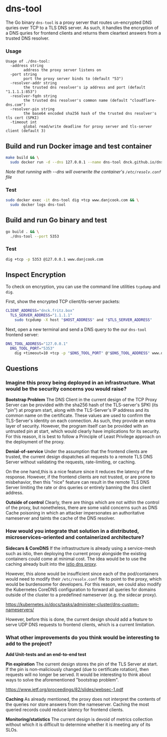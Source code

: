 # dns-tool

The Go binary `dns-tool` is a proxy server that routes un-encrypted DNS quries over
TCP to a TLS DNS server. As such, it handles the encryption of a DNS quries for
frontend clients and returns them cleartext answers from a trusted DNS resolver.

### Usage

```
Usage of ./dns-tool:
  -address string
    	address the proxy server listens on
  -port string
    	port the proxy server binds to (default "53")
  -resolver-addr string
    	the trusted dns resolver's ip address and port (default "1.1.1.1:853")
  -resolver-fqdn string
    	the trusted dns resolver's common name (default "cloudflare-dns.com")
  -resolver-pin string
    	the base64 encoded sha256 hash of the trusted dns resolver's tls cert (SPKI)
  -timeout int
    	global read/write deadline for proxy server and tls-server client (default 3)
```

## Build and run Docker image and test container

```bash
make build && \
  sudo docker run -d --dns 127.0.0.1 --name dns-tool dnck.github.io/dns-tool
```

*Note that running with --dns will overwrite the container's `/etc/resolv.conf`
file*

### Test
```bash
sudo docker exec -it dns-tool dig +tcp www.danjcook.com && \
  sudo docker logs dns-tool
```

## Build and run Go binary and test

```bash
go build . && \
  ./dns-tool --port 5353
```

### Test
```bash
dig +tcp -p 5353 @127.0.0.1 www.danjcook.com
```

## Inspect Encryption

To check on encryption, you can use the command line utilities `tcpdump` and `dig`.

First, show the encrypted TCP client/tls-server packets:

```bash
CLIENT_ADDRESS="dnck.fritz.box"
  TLS_SERVER_ADDRESS="1.1.1.1"
    sudo tcpdump -X host "$HOST_ADDRESS" and "$TLS_SERVER_ADDRESS"
```

Next, open a new terminal and send a DNS query to the our `dns-tool` frontend
server:

```bash
DNS_TOOL_ADDRESS="127.0.0.1"
  DNS_TOOL_PORT="5353"
    dig +timeout=10 +tcp -p "$DNS_TOOL_PORT" @"$DNS_TOOL_ADDRESS" www.danjcook.com
```

## Questions

### Imagine this proxy being deployed in an infrastructure. What would be the security concerns you would raise?

**Bootstrap Problem**
The DNS Client in the current design of the TCP Proxy Server can be provided with
the sha256 hash of the TLS-server's SPKI (its "pin") at program start, along with
the TLS-Server's IP address and its common name on the certificate. These values
are used to confirm the TLS-Server's identity on each connection. As such, they
provide an extra layer of security. However, the program itself can be provided
with an untrusted pin at start, which would clearly have implications for its
security. For this reason, it is best to follow a Principle of Least Privilege
approach on the deployment of the proxy.

**Denial-of-service**
Under the assumption that the frontend clients are trusted, the current design
dispatches all requests to a remote TLS DNS Server without validating the
requests, rate-limiting, or caching.

On the one hand,this is a nice feature since it reduces the latency of the
response. However, if the frontend clients are not trusted, or are prone to
misbehavior, then this "nice" feature can result in the remote TLS DNS Server
limiting the rate or dns queries or entirely banning the dns client address.

**Outside of control**
Clearly, there are things which are not within the control of the proxy,
but nonetheless, there are some valid concerns such as DNS Cache poisoning in
which an attacker impersonates an authoritative nameserver and taints the cache
of the DNS resolver.

### How would you integrate that solution in a distributed, microservices-oriented and containerized architecture?

**Sidecars & CoreDNS**
If the infrastructure is already using a service-mesh such as istio, then
deploying the current proxy alongside the existing containers could come at
minimal cost. The idea would be to use the caching already built into the
[istio dns proxy](https://istio.io/latest/docs/ops/configuration/traffic-management/dns-proxy/).

However, this alone would be insufficient since each of the pod/containers
would need to modify their `/etc/resolv.conf` file to point to the proxy, which
would be burdensome for developers. For this reason, we could also
modify the Kubernetes CoreDNS configuration to forward all queries for domains
outside of the cluster to a predefined nameserver (e.g. the sidecar proxy).

https://kubernetes.io/docs/tasks/administer-cluster/dns-custom-nameservers/

However, before this is done, the current design should add a feature to
serve UDP DNS requests to frontend clients, which is a current limitation.

### What other improvements do you think would be interesting to add to the project?

**Add Unit-tests and an end-to-end test**

**Pin expiration**
The current design stores the pin of the TLS Server at start. If the pin is
non-maliciously changed (due to certificate rotation), then requests will no
longer be served. It would be interesting to think about ways to solve the
aforementioned "bootstrap problem".

https://www.ietf.org/proceedings/82/slides/websec-1.pdf

**Caching**
As already mentioned, the proxy does not interpret the contents of the queries
nor store answers from the nameserver. Caching the most queried records could
reduce latency for frontend clients.

**Monitoring/statistics**
The current design is devoid of metrics collection without which it is difficult
to determine whether it is meeting any of its SLOs.


